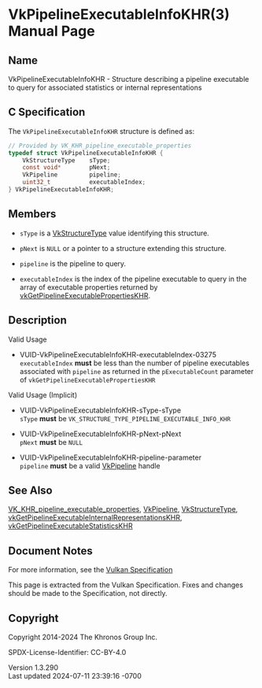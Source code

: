 # VkPipelineExecutableInfoKHR(3) Manual Page

## Name

VkPipelineExecutableInfoKHR - Structure describing a pipeline executable
to query for associated statistics or internal representations



## <a href="#_c_specification" class="anchor"></a>C Specification

The `VkPipelineExecutableInfoKHR` structure is defined as:

``` c
// Provided by VK_KHR_pipeline_executable_properties
typedef struct VkPipelineExecutableInfoKHR {
    VkStructureType    sType;
    const void*        pNext;
    VkPipeline         pipeline;
    uint32_t           executableIndex;
} VkPipelineExecutableInfoKHR;
```

## <a href="#_members" class="anchor"></a>Members

- `sType` is a [VkStructureType](https://registry.khronos.org/vulkan/specs/1.3-extensions/man/html/VkStructureType.html) value identifying
  this structure.

- `pNext` is `NULL` or a pointer to a structure extending this
  structure.

- `pipeline` is the pipeline to query.

- `executableIndex` is the index of the pipeline executable to query in
  the array of executable properties returned by
  [vkGetPipelineExecutablePropertiesKHR](https://registry.khronos.org/vulkan/specs/1.3-extensions/man/html/vkGetPipelineExecutablePropertiesKHR.html).

## <a href="#_description" class="anchor"></a>Description

Valid Usage

- <a href="#VUID-VkPipelineExecutableInfoKHR-executableIndex-03275"
  id="VUID-VkPipelineExecutableInfoKHR-executableIndex-03275"></a>
  VUID-VkPipelineExecutableInfoKHR-executableIndex-03275  
  `executableIndex` **must** be less than the number of pipeline
  executables associated with `pipeline` as returned in the
  `pExecutableCount` parameter of `vkGetPipelineExecutablePropertiesKHR`

Valid Usage (Implicit)

- <a href="#VUID-VkPipelineExecutableInfoKHR-sType-sType"
  id="VUID-VkPipelineExecutableInfoKHR-sType-sType"></a>
  VUID-VkPipelineExecutableInfoKHR-sType-sType  
  `sType` **must** be `VK_STRUCTURE_TYPE_PIPELINE_EXECUTABLE_INFO_KHR`

- <a href="#VUID-VkPipelineExecutableInfoKHR-pNext-pNext"
  id="VUID-VkPipelineExecutableInfoKHR-pNext-pNext"></a>
  VUID-VkPipelineExecutableInfoKHR-pNext-pNext  
  `pNext` **must** be `NULL`

- <a href="#VUID-VkPipelineExecutableInfoKHR-pipeline-parameter"
  id="VUID-VkPipelineExecutableInfoKHR-pipeline-parameter"></a>
  VUID-VkPipelineExecutableInfoKHR-pipeline-parameter  
  `pipeline` **must** be a valid [VkPipeline](https://registry.khronos.org/vulkan/specs/1.3-extensions/man/html/VkPipeline.html) handle

## <a href="#_see_also" class="anchor"></a>See Also

[VK_KHR_pipeline_executable_properties](https://registry.khronos.org/vulkan/specs/1.3-extensions/man/html/VK_KHR_pipeline_executable_properties.html),
[VkPipeline](https://registry.khronos.org/vulkan/specs/1.3-extensions/man/html/VkPipeline.html), [VkStructureType](https://registry.khronos.org/vulkan/specs/1.3-extensions/man/html/VkStructureType.html),
[vkGetPipelineExecutableInternalRepresentationsKHR](https://registry.khronos.org/vulkan/specs/1.3-extensions/man/html/vkGetPipelineExecutableInternalRepresentationsKHR.html),
[vkGetPipelineExecutableStatisticsKHR](https://registry.khronos.org/vulkan/specs/1.3-extensions/man/html/vkGetPipelineExecutableStatisticsKHR.html)

## <a href="#_document_notes" class="anchor"></a>Document Notes

For more information, see the <a
href="https://registry.khronos.org/vulkan/specs/1.3-extensions/html/vkspec.html#VkPipelineExecutableInfoKHR"
target="_blank" rel="noopener">Vulkan Specification</a>

This page is extracted from the Vulkan Specification. Fixes and changes
should be made to the Specification, not directly.

## <a href="#_copyright" class="anchor"></a>Copyright

Copyright 2014-2024 The Khronos Group Inc.

SPDX-License-Identifier: CC-BY-4.0

Version 1.3.290  
Last updated 2024-07-11 23:39:16 -0700
